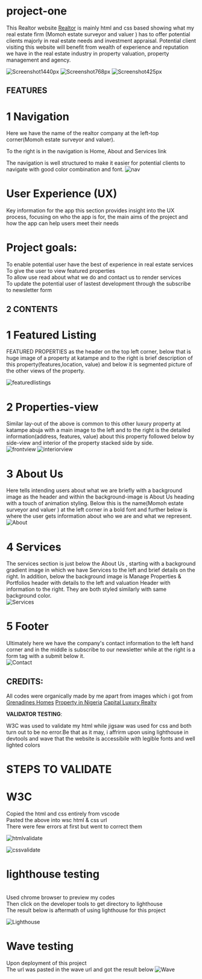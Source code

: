 
 # project-one
This Realtor website [Realtor](https://dussy42.github.io/project-one/) is mainly html and css based showing what my real estate firm (Momoh estate surveyor and valuer ) has to offer potential clients majorly in real estate needs and investment appraisal. Potential client visiting this website will benefit from wealth of experience and reputation we have in the real estate industry in property valuation, property management and agency.

![Screenshot1440px](documentation/Screenshot1440px.png)
![Screenshot768px](documentation/Screenshot768px.png)
![Screenshot425px](documentation/Screenshot425px.png)

 ## FEATURES <br>   
	
# 1 Navigation <br>
Here we have the name of the realtor company at the left-top corner(Momoh estate surveyor and valuer). 

To the right is in the navigation is Home, About and Services link

The navigation is well structured to make it easier for potential clients to navigate with good color combination and font.
 ![nav](documentation/nav.png)

# User Experience (UX)
  Key information for the app this section provides insight into the UX process, focusing on who the app is for, the main aims of the project and how the app can help users meet their needs

# Project goals:
To enable potential user have the best of experience in real estate services <br>
To give the user to view featured properties <br>
To allow use read about what we do and contact us to render services <br>
To update the potential user of lastest development through the subscribe to newsletter form

## 2 CONTENTS <br>



# 1 Featured Listing 
FEATURED PROPERTIES as the header on the top left corner, below that is huge image of a property at katampe and to the right is brief description of this property(features,location, value) and below it is segmented picture of the other views of the property. <br>

 ![featuredlistings](documentation/featured.png)

# 2 Properties-view
Similar lay-out of the above is common to this other luxury property at katampe abuja with a main image to the left and to the right is the detailed information(address, features, value) about this property followed below by side-view and interior of the property stacked side by side. <br>
 ![frontview](documentation/main.png)
  ![interiorview](documentation/interior.png)



# 3 About Us
 Here tells intending users about what we are briefly with a background image as the header and within the background-image is About Us heading with a touch of animation styling. Below this is the name(Momoh estate surveyor and valuer )  at the left corner in a bold font and further below is where the user gets information about who we are and what we represent.<br>
 ![About](documentation/about.png)
 
	
	

# 4 Services
  The services section is just below the About Us , starting with a background gradient image in which we have Services to the left and brief details on the right. In addition, below the background image is Manage Properties & Portfolios header with details to the left and valuation Header with information to the right. They are both styled similarly with same background color.<br>
   ![Services](documentation/services.png)
   	
  
 # 5 Footer
  Ultimately here we have the company's contact information to the left hand corner and in the middle is subscribe to our newsletter while at the right is a form tag with a submit below it.<br>
   ![Contact](documentation/contact.png)
		
		

  ## CREDITS:<br>
		
		
  All codes were organically made by me apart from images which i got from [Grenadines Homes](https://grenadineshomes.com/) [Property in Nigeria](https://www.privateproperty.com.ng/ )  [Capital Luxury Realty](https://capitalluxury.com/)

 **VALIDATOR TESTING**:<br>
	
	
 W3C was used to validate my html while jigsaw was used for css and both turn out to be no error.Be that as it may, i affrirm  upon using lighthouse in devtools and wave that the website is accessibile with legible fonts and well lighted colors

 # STEPS TO VALIDATE

 # W3C 
 Copied the html and css entirely from vscode <br>
 Pasted the above into wsc html & css url <br>
 There were few errors at first but went to correct them

 
   ![htmlvalidate](documentation/w3chtml.png)
   
   ![cssvalidate](documentation/w3ccss.png)

 # lighthouse testing
 <br>
  Used chrome browser to preview my codes <br>
  Then click on the developer tools to get directory to lighthouse <br>
  The result below is aftermath of using lighthouse for this project
  
 ![Lighthouse](documentation/lighthouse.png)
 
 # Wave testing
   Upon deployment of this project <br>
   The url was pasted in the wave url and got the result below
  ![Wave](documentation/wave.png)


